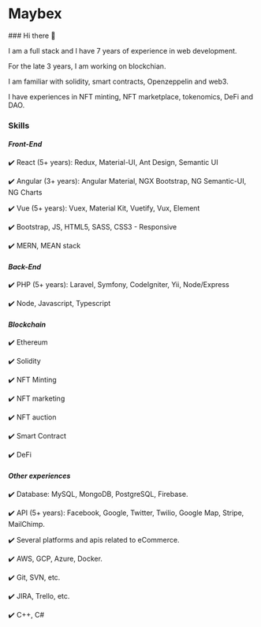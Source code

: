 <p>
<h1>Maybex</h1>
### Hi there 👋

I am a full stack and I have 7 years of experience in web development.

For the late 3 years, I am working on blockchian.

I am familiar with solidity, smart contracts, Openzeppelin and web3.

I have experiences in NFT minting, NFT marketplace, tokenomics, DeFi and DAO.

### Skills

#### ***Front-End***
✔️ React (5+ years): Redux, Material-UI, Ant Design, Semantic UI

✔️ Angular (3+ years): Angular Material, NGX Bootstrap, NG Semantic-UI, NG Charts

✔️ Vue (5+ years): Vuex, Material Kit, Vuetify, Vux, Element

✔️ Bootstrap, JS, HTML5, SASS, CSS3 - Responsive

✔️ MERN, MEAN stack


#### ***Back-End***
✔️ PHP (5+ years): Laravel, Symfony, CodeIgniter, Yii, Node/Express

✔️ Node, Javascript, Typescript


#### ***Blockchain***
✔️ Ethereum

✔️ Solidity

✔️ NFT Minting


✔️ NFT marketing

✔️ NFT auction

✔️ Smart Contract

✔️ DeFi


#### ***Other experiences***

✔️ Database: MySQL, MongoDB, PostgreSQL, Firebase.

✔️ API (5+ years): Facebook, Google, Twitter, Twilio, Google Map, Stripe, MailChimp.

✔️ Several platforms and apis related to eCommerce.

✔️ AWS, GCP, Azure, Docker.

✔️ Git, SVN, etc.

✔️ JIRA, Trello, etc.

✔️ C++, C#
</p>
<!--
**maybex666/maybex666** is a ✨ _special_ ✨ repository because its `README.md` (this file) appears on your GitHub profile.

Here are some ideas to get you started:

- 🔭 I’m currently working on ...
- 🌱 I’m currently learning ...
- 👯 I’m looking to collaborate on ...
- 🤔 I’m looking for help with ...
- 💬 Ask me about ...
- 📫 How to reach me: ...
- 😄 Pronouns: ...
- ⚡ Fun fact: ...
-->
